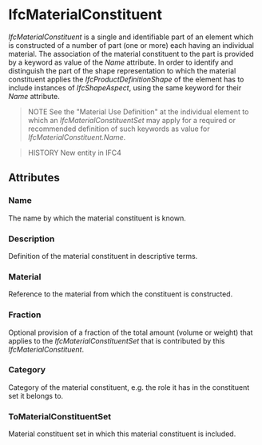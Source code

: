 # IfcMaterialConstituent

_IfcMaterialConstituent_ is a single and identifiable part of an element which is constructed of a number of part (one or more) each having an individual material. The association of the material constituent to the part is provided by a keyword as value of the _Name_ attribute. In order to identify and distinguish the part of the shape representation to which the material constituent applies the _IfcProductDefinitionShape_ of the element has to include instances of _IfcShapeAspect_, using the same keyword for their _Name_ attribute.
<!-- end of short definition -->

> NOTE See the "Material Use Definition" at the individual element to which an _IfcMaterialConstituentSet_ may apply for a required or recommended definition of such keywords as value for _IfcMaterialConstituent.Name_.

> HISTORY New entity in IFC4

## Attributes

### Name
The name by which the material constituent is known.

### Description
Definition of the material constituent in descriptive terms.

### Material
Reference to the material from which the constituent is constructed.

### Fraction
Optional provision of a fraction of the total amount (volume or weight) that applies to the _IfcMaterialConstituentSet_ that is contributed by this _IfcMaterialConstituent_.

### Category
Category of the material constituent, e.g. the role it has in the constituent set it belongs to.

### ToMaterialConstituentSet
Material constituent set in which this material constituent is included.
